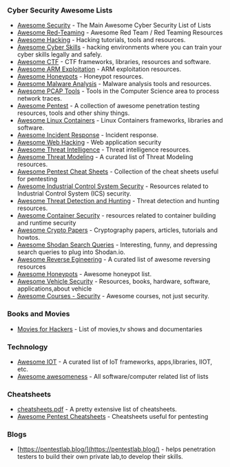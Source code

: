 ### Cyber Security Awesome Lists

- [Awesome Security](https://github.com/sbilly/awesome-security) - The Main Awesome Cyber Security List of Lists
- [Awesome Red-Teaming](https://github.com/yeyintminthuhtut/Awesome-Red-Teaming) - Awesome Red Team / Red Teaming Resources
- [Awesome Hacking](https://github.com/carpedm20/awesome-hacking) - Hacking tutorials, tools and resources.
- [Awesome Cyber Skills](https://github.com/joe-shenouda/awesome-cyber-skills) - hacking environments where you can train your cyber skills legally and safely.
- [Awesome CTF](https://github.com/apsdehal/awesome-ctf) - CTF frameworks, libraries, resources and software.
- [Awesome ARM Exploitation](https://github.com/HenryHoggard/awesome-arm-exploitation) - ARM exploitation resources.
- [Awesome Honeypots](https://github.com/paralax/awesome-honeypots) - Honeypot resources.
- [Awesome Malware Analysis](https://github.com/rshipp/awesome-malware-analysis) - Malware analysis tools and resources.
- [Awesome PCAP Tools](https://github.com/caesar0301/awesome-pcaptools) - Tools in the Computer Science area to process network traces.
- [Awesome Pentest](https://github.com/enaqx/awesome-pentest) - A collection of awesome penetration testing resources, tools and other shiny things.
- [Awesome Linux Containers](https://github.com/Friz-zy/awesome-linux-containers) - Linux Containers frameworks, libraries and software.
- [Awesome Incident Response](https://github.com/meirwah/awesome-incident-response) - Incident response.
- [Awesome Web Hacking](https://github.com/infoslack/awesome-web-hacking) - Web application security
- [Awesome Threat Intelligence](https://github.com/hslatman/awesome-threat-intelligence) - Threat intelligence resources.
- [Awesome Threat Modeling](https://github.com/redshiftzero/awesome-threat-modeling) - A curated list of Threat Modeling resources.
- [Awesome Pentest Cheat Sheets](https://github.com/coreb1t/awesome-pentest-cheat-sheets) - Collection of the cheat sheets useful for pentesting
- [Awesome Industrial Control System Security](https://github.com/mpesen/awesome-industrial-control-system-security) - Resources related to Industrial Control System (ICS) security.
- [Awesome Threat Detection and Hunting](https://github.com/0x4D31/awesome-threat-detection) -  Threat detection and hunting resources.
- [Awesome Container Security](https://github.com/kai5263499/container-security-awesome) -  resources related to container building and runtime security
- [Awesome Crypto Papers](https://github.com/pFarb/awesome-crypto-papers) - Cryptography papers, articles, tutorials and howtos.
- [Awesome Shodan Search Queries](https://github.com/jakejarvis/awesome-shodan-queries) - Interesting, funny, and depressing search queries to plug into Shodan.io.
- [Awesome Reverse Egineering](https://github.com/wtsxDev/reverse-engineering) - A curated list of awesome reversing resources
- [Awesome Honeypots](https://github.com/paralax/awesome-honeypots) - Awesome honeypot list.
- [Awesome Vehicle Security](https://github.com/jaredthecoder/awesome-vehicle-security) - Resources, books, hardware, software, applications,about vehicle
- [Awesome Courses - Security](https://github.com/prakhar1989/awesome-courses#security) - Awesome courses, not just security.


### Books and Movies
- [Movies for Hackers](https://github.com/k4m4/movies-for-hackers) - List of movies,tv shows and documentaries

### Technology
- [Awesome IOT](https://github.com/phodal/awesome-iot) - A curated list of IoT frameworks, apps,libraries, IIOT, etc.
- [Awesome awesomeness](https://github.com/bayandin/awesome-awesomeness) - All software/computer related list of lists

### Cheatsheets
- [cheatsheets.pdf](https://github.com/qg0/cheatsheets.pdf) - A pretty extensive list of cheatsheets.
- [Awesome Pentest Cheatsheets](https://github.com/coreb1t/awesome-pentest-cheat-sheets) - Cheatsheets useful for pentesting


### Blogs
- [https://pentestlab.blog/](https://pentestlab.blog/) - helps penetration testers to build their own private lab,to develop their skills.